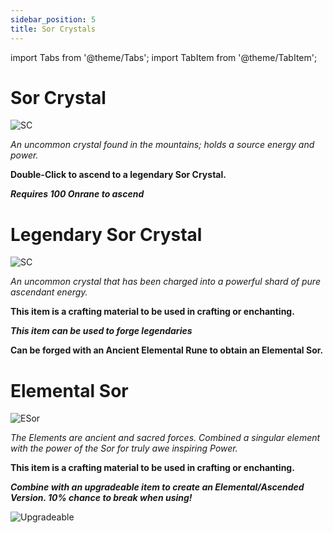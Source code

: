 ```yaml
---
sidebar_position: 5
title: Sor Crystals
---
```


import Tabs from '@theme/Tabs';
import TabItem from '@theme/TabItem';

<Tabs>
  <TabItem value="Sor Crystal" label="Sor Crystal" default>

# Sor Crystal

![SC](https://vwiki.valorserver.com/api/item/picture/sor%20crystal)

<i>An uncommon crystal found in the mountains; holds a source energy and power.</i>

**Double-Click to ascend to a legendary Sor Crystal.**

***Requires 100 Onrane to ascend***

  </TabItem>
  <TabItem value="Legendary Sor Crystal" label="Legendary Sor Crystal">

# Legendary Sor Crystal

![SC](https://vwiki.valorserver.com/api/item/picture/legendary%20sor%20crystal)

<i>An uncommon crystal that has been charged into a powerful shard of pure ascendant energy.</i>

**This item is a crafting material to be used in crafting or enchanting.**

***This item can be used to forge legendaries***

**Can be forged with an Ancient Elemental Rune to obtain an Elemental Sor.**

  </TabItem>

  <TabItem value="Elemental Sor" label="Elemental Sor">

# Elemental Sor

![ESor](https://vwiki.valorserver.com/api/item/picture/elemental%20sor)

<i>The Elements are ancient and sacred forces. Combined a singular element with the power of the Sor for truly awe inspiring Power.</i>

**This item is a crafting material to be used in crafting or enchanting.**

***Combine with an upgradeable item to create an Elemental/Ascended Version. 10% chance to break when using!***

![Upgradeable](https://cdn.discordapp.com/attachments/948404602389286922/1004888354476806194/unknown.png)

  </TabItem>
</Tabs>
